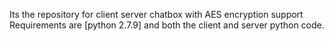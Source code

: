 Its the repository for client server chatbox with AES encryption support 
Requirements are [python 2.7.9] and both the client and server python code.
